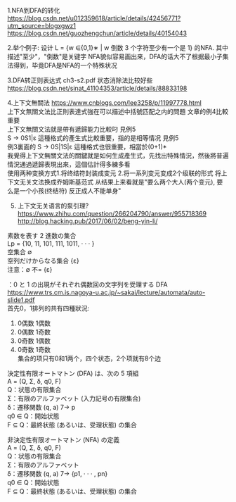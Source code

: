 1.NFA到DFA的转化 https://blog.csdn.net/u012359618/article/details/42456771?utm_source=blogxgwz1 <br/>
https://blog.csdn.net/guozhengchun/article/details/40154043

2.举个例子: 设计 L = {w ∈{0,1}∗ | w 倒数 3 个字符至少有一个是 1} 的NFA.
其中描述"至少"，"倒数"是关键字
NFA貌似容易画出来，DFA的话大不了根据最小子集法得到，毕竟DFA是NFA的一个特殊状况

3.DFA转正则表达式 ch3-s2.pdf 状态消除法比较好些
https://blog.csdn.net/sinat_41104353/article/details/88833198

4.上下文無關法 https://www.cnblogs.com/lee3258/p/11997778.html <br/>
上下文無關文法比正則表達式強在可以描述中括號匹配之内的問題 文章的例4比較重要<br/>
上下文無關文法就是帶有遞歸能力比較叼 見例5 <br/>
S -> 0S1|ε 這種格式的產生式比較重要，指的是相等情况 見例5<br/>
例3裏面的 S -> 0S|1S|ε 這種格式也很重要，相當於(0+1)*<br/>
我覺得上下文無關文法的關鍵就是如何生成產生式，先找出特殊情況，然後將普遍情況通過遞歸表現出來，這個估計得多練多看 <br/>
使用两种变换方式1.将终结符封装成变元 2.将一系列变元变成2个级联的形式 将上下文无关文法换成乔姆斯基范式 从结果上来看就是"要么两个大人(两个变元), 要么是一个小孩(终结符) 反正成人不能单身" <br/>

5. 上下文无关语言的泵引理? https://www.zhihu.com/question/266204790/answer/955718369 <br/>
http://blog.hacking.pub/2017/06/02/beng-yin-li/

素数を表す 2 進数の集合 <br/>
Lp = {10, 11, 101, 111, 1011, · · · } <br/>
空集合 ∅  <br/>
空列だけからなる集合 {ε} <br/>
注意：∅ 不= {ε} <br/>

：0 と 1 の出現がそれぞれ偶数回の文字列を受理する DFA https://www.trs.cm.is.nagoya-u.ac.jp/~sakai/lecture/automata/auto-slide1.pdf <br/>
首先0，1排列的共有四種狀況: 
1. 0偶数 1偶数 <br/>
2. 0偶数 1奇数 <br/>
3. 0奇数 1偶数 <br/>
4. 0奇数 1奇数 <br/>
集合的项只有0和1两个，四个状态，2个项就有8个边 <br/>


決定性有限オートマトン (DFA) は、次の 5 項組  <br/>
A = (Q, Σ, δ, q0, F)  <br/>
 Q：状態の有限集合  <br/>
 Σ：有限のアルファベット (入力記号の有限集合)  <br/>
 δ：遷移関数 (q, a) 7→ p  <br/>
 q0 ∈ Q：開始状態  <br/>
 F ⊆ Q：最終状態 (あるいは、受理状態) の集合  <br/>

非決定性有限オートマトン (NFA) の定義  <br/>
A = (Q, Σ, δ, q0, F)  <br/>
 Q：状態の有限集合  <br/>
 Σ：有限のアルファベット  <br/>
 δ：遷移関数 (q, a) 7→ {p1, · · · , pn}  <br/>
 q0 ∈ Q：開始状態  <br/>
 F ⊆ Q：最終状態 (あるいは、受理状態) の集合  <br/>
